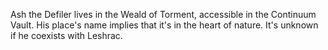 Ash the Defiler lives in the Weald of Torment, accessible in the Continuum Vault. His place's name implies that it's in the heart of nature. It's unknown if he coexists with Leshrac.
